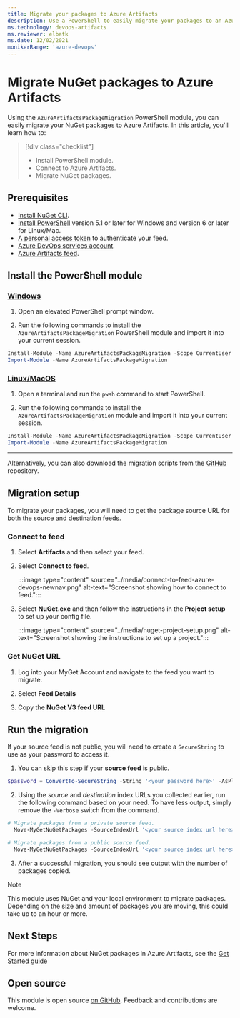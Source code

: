 ```yaml
---
title: Migrate your packages to Azure Artifacts
description: Use a PowerShell to easily migrate your packages to an Azure Artifacts Feed
ms.technology: devops-artifacts
ms.reviewer: elbatk 
ms.date: 12/02/2021
monikerRange: 'azure-devops'
---
```


# Migrate NuGet packages to Azure Artifacts

Using the `AzureArtifactsPackageMigration` PowerShell module, you can easily migrate your NuGet packages to Azure Artifacts. In this article, you'll learn how to:

> [!div class="checklist"]  
> * Install PowerShell module.
> * Connect to Azure Artifacts.
> * Migrate NuGet packages.

## Prerequisites

- [Install NuGet CLI](/nuget/tools/nuget-exe-cli-reference).
- [Install PowerShell](/powershell/scripting/install/installing-powershell) version 5.1 or later for Windows and version 6 or later for Linux/Mac.
- [A personal access token](../../organizations/accounts/use-personal-access-tokens-to-authenticate.md) to authenticate your feed.
- [Azure DevOps services account](https://azure.microsoft.com/services/devops/).
- [Azure Artifacts feed](../get-started-nuget.md).

## Install the PowerShell module

### [Windows](#tab/Windows/)

1. Open an elevated PowerShell prompt window.
 
1. Run the following commands to install the `AzureArtifactsPackageMigration` PowerShell module and import it into your current session.

```PowerShell
Install-Module -Name AzureArtifactsPackageMigration -Scope CurrentUser -Force
Import-Module -Name AzureArtifactsPackageMigration
```
### [Linux/MacOS](#tab/Linux/)

1. Open a terminal and run the `pwsh` command to start PowerShell. 
 
1. Run the following commands to install the `AzureArtifactsPackageMigration` module and import it into your current session.

```PowerShell
Install-Module -Name AzureArtifactsPackageMigration -Scope CurrentUser -Force
Import-Module -Name AzureArtifactsPackageMigration
```

* * *

Alternatively, you can also download the migration scripts from the [GitHub](https://github.com/microsoft/azure-artifacts-migration) repository.

## Migration setup

To migrate your packages, you will need to get the package source URL for both the source and destination feeds. 

### Connect to feed

1. Select **Artifacts** and then select your feed.

1. Select **Connect to feed**.

    :::image type="content" source="../media/connect-to-feed-azure-devops-newnav.png" alt-text="Screenshot showing how to connect to feed.":::

1. Select **NuGet.exe** and then follow the instructions in the **Project setup** to set up your config file.

    :::image type="content" source="../media/nuget-project-setup.png" alt-text="Screenshot showing the instructions to set up a project.":::

### Get NuGet URL

1. Log into your MyGet Account and navigate to the feed you want to migrate.

2. Select **Feed Details**

3. Copy the **NuGet V3 feed URL**

## Run the migration

If your source feed is not public, you will need to create a `SecureString` to use as your password to access it.

1. You can skip this step if your **source feed** is public. 

```PowerShell
$password = ConvertTo-SecureString -String '<your password here>' -AsPlainText -Force
```

2. Using the _source_ and _destination_ index URLs you collected earlier, run the following command based on your need. To have less output, simply remove the `-Verbose` switch from the command.

```PowerShell
# Migrate packages from a private source feed.
  Move-MyGetNuGetPackages -SourceIndexUrl '<your source index url here>' -DestinationIndexUrl '<your destination index url here>' -DestinationPAT '<your destination PAT string here>' -DestinationFeedName '<your destination feed name>' -SourceUsername '<username for source feed>' -SourcePassword $password -Verbose
```

```PowerShell
# Migrate packages from a public source feed.
  Move-MyGetNuGetPackages -SourceIndexUrl '<your source index url here>' -DestinationIndexUrl '<your destination index url here>' -DestinationPAT '<your destination PAT string here>' -DestinationFeedName '<your destination feed name>' -Verbose
```
 
3. After a successful migration, you should see output with the number of packages copied.

> [!NOTE]
> This module uses NuGet and your local environment to migrate packages. Depending on the size and amount of packages you are moving, this could take up to an hour or more.

## Next Steps

For more information about NuGet packages in Azure Artifacts, see the [Get Started guide](../get-started-nuget.md)

## Open source

This module is open source [on GitHub](https://github.com/microsoft/azure-artifacts-migration). Feedback and contributions are welcome.